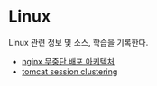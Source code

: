 # Linux
Linux 관련 정보 및 소스, 학습을 기록한다.


* [nginx 무중단 배포 아키텍처](https://github.com/garlickim/Linux/blob/master/nonstop_deployment_nginx.md)
* [tomcat session clustering](https://github.com/garlickim/Linux/blob/master/tomcat_session_clustering.md)
